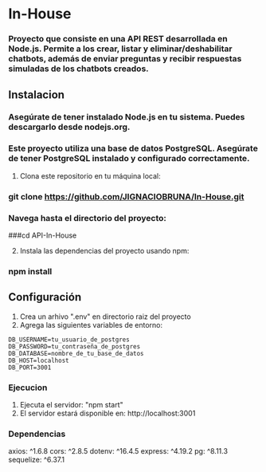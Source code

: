 # In-House

### Proyecto que consiste en una API REST desarrollada en Node.js. Permite a los crear, listar y eliminar/deshabilitar chatbots, además de enviar preguntas y recibir respuestas simuladas de los chatbots creados. 

## Instalacion 

### Asegúrate de tener instalado Node.js en tu sistema. Puedes descargarlo desde nodejs.org.
### Este proyecto utiliza una base de datos PostgreSQL. Asegúrate de tener PostgreSQL instalado y configurado correctamente. 

1. Clona este repositorio en tu máquina local:
### git clone https://github.com/JIGNACIOBRUNA/In-House.git
### Navega hasta el directorio del proyecto:
###cd API-In-House

2. Instala las dependencias del proyecto usando npm:
### npm install

## Configuración

1. Crea un arhivo ".env" en directorio raiz del proyecto
2. Agrega las siguientes variables de entorno:
   
```plaintext
DB_USERNAME=tu_usuario_de_postgres
DB_PASSWORD=tu_contraseña_de_postgres
DB_DATABASE=nombre_de_tu_base_de_datos
DB_HOST=localhost
DB_PORT=3001
```

### Ejecucion 

1. Ejecuta el servidor: "npm start"
2. El servidor estará disponible en: http://localhost:3001

### Dependencias 
axios: ^1.6.8
cors: ^2.8.5
dotenv: ^16.4.5
express: ^4.19.2
pg: ^8.11.3
sequelize: ^6.37.1

